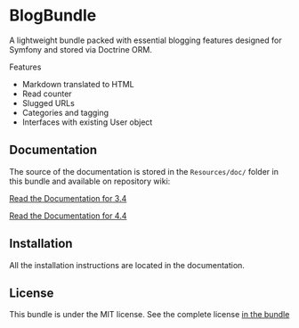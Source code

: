 BlogBundle
==========

A lightweight bundle packed with essential blogging features designed for Symfony and stored via Doctrine ORM.

Features
- Markdown translated to HTML
- Read counter
- Slugged URLs
- Categories and tagging
- Interfaces with existing User object 

Documentation
-------------

The source of the documentation is stored in the `Resources/doc/` folder
in this bundle and available on repository wiki:

[Read the Documentation for 3.4](https://github.com/bizbink/blog-bundle/wiki/Symfony-3.4)

[Read the Documentation for 4.4](https://github.com/bizbink/blog-bundle/wiki/Symfony-4.4)

Installation
------------

All the installation instructions are located in the documentation.

License
-------

This bundle is under the MIT license. See the complete license [in the bundle](LICENSE)
